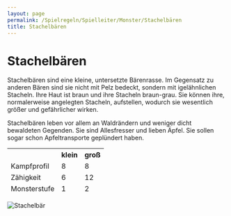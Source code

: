```yaml
---
layout: page
permalink: /Spielregeln/Spielleiter/Monster/Stachelbären
title: Stachelbären
---
```


# Stachelbären

Stachelbären sind eine kleine, untersetzte Bärenrasse. Im Gegensatz zu anderen Bären sind sie nicht mit Pelz bedeckt, sondern mit igelähnlichen Stacheln. Ihre Haut ist braun und ihre Stacheln braun-grau. Sie können ihre, normalerweise angelegten Stacheln, aufstellen, wodurch sie wesentlich größer und gefährlicher wirken.

Stachelbären leben vor allem an Waldrändern und weniger dicht bewaldeten Gegenden. Sie sind Allesfresser und lieben Äpfel. Sie sollen sogar schon Apfeltransporte geplündert haben.

<table>
<thead>
<tr><th> </th><th>klein</th><th>groß</th></tr>
<tr><td>Kampfprofil</td><td>8</td><td>8</td></tr>
<tr><td>Zähigkeit</td><td>6</td><td>12</td></tr>
<tr><td>Monsterstufe</td><td>1</td><td>2</td></tr>
</thead>
</table>

<img alt="Stachelbär" src="{{ site.baseurl }}/assets/images/monster/stachelbaer.jpg"/>